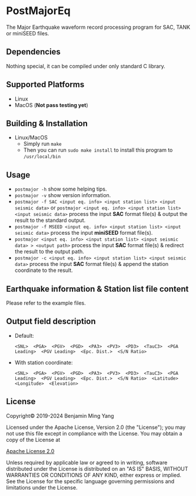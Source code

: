 # PostMajorEq
The Major Earthquake waveform record processing program for SAC, TANK or miniSEED files.

## Dependencies
Nothing special, it can be compiled under only standard C library.

## Supported Platforms
- Linux
- MacOS (**Not pass testing yet**)

## Building & Installation
- Linux/MacOS
	- Simply run `make`
	- Then you can run `sudo make install` to install this program to `/usr/local/bin`

## Usage
- `postmajor -h` show some helping tips.
- `postmajor -v` show version information.
- `postmajor -f SAC <input eq. info> <input station list> <input seismic data>` or `postmajor <input eq. info> <input station list> <input seismic data>` process the input **SAC** format file(s) & output the result to the standard output.
- `postmajor -f MSEED <input eq. info> <input station list> <input seismic data>` process the input **miniSEED** format file(s).
- `postmajor <input eq. info> <input station list> <input seismic data> > <output path>` process the input **SAC** format file(s) & redirect the result to the output path.
- `postmajor -c <input eq. info> <input station list> <input seismic data>` process the input **SAC** format file(s) & append the station coordinate to the result.

## Earthquake information & Station list file content
Please refer to the example files.

## Output field description
- Default:

	`<SNL>  <PGA>  <PGV>  <PGD>  <PA3>  <PV3>  <PD3>  <TauC3>  <PGA Leading>  <PGV Leading>  <Epc. Dist.>  <S/N Ratio>`

- With station coordinate:

	`<SNL>  <PGA>  <PGV>  <PGD>  <PA3>  <PV3>  <PD3>  <TauC3>  <PGA Leading>  <PGV Leading>  <Epc. Dist.>  <S/N Ratio>  <Latitude>  <Longitude>  <Elevation>`

## License

Copyright&copy; 2019-2024 Benjamin Ming Yang

Licensed under the Apache License, Version 2.0 (the "License"); you may not use this file except in compliance with the License. You may obtain a copy of the License at

[Apache License 2.0](http://www.apache.org/licenses/LICENSE-2.0)

Unless required by applicable law or agreed to in writing, software distributed under the License is distributed on an "AS IS" BASIS, WITHOUT WARRANTIES OR CONDITIONS OF ANY KIND, either express or implied. See the License for the specific language governing permissions and limitations under the License.